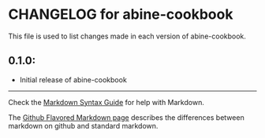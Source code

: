 # CHANGELOG for abine-cookbook

This file is used to list changes made in each version of abine-cookbook.

## 0.1.0:

* Initial release of abine-cookbook

- - - 
Check the [Markdown Syntax Guide](http://daringfireball.net/projects/markdown/syntax) for help with Markdown.

The [Github Flavored Markdown page](http://github.github.com/github-flavored-markdown/) describes the differences between markdown on github and standard markdown.
